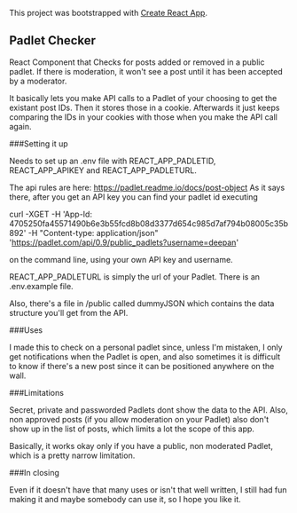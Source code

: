 This project was bootstrapped with [Create React App](https://github.com/facebook/create-react-app).

## Padlet Checker

React Component that Checks for posts added or removed in a public padlet. If there is moderation, it won't see
a post until it has been accepted by a moderator.

It basically lets you make API calls to a Padlet of your choosing to get the existant post IDs. Then it stores
those in a cookie. Afterwards it just keeps comparing the IDs in your cookies with those when you make the API
call again.

###Setting it up

Needs to set up an .env file with REACT_APP_PADLETID, REACT_APP_APIKEY and REACT_APP_PADLETURL.

The api rules are here: https://padlet.readme.io/docs/post-object
As it says there, after you get an API key you can find your padlet id executing 

curl -XGET -H 'App-Id: 4705250fa45571490b6e3b55fcd8b08d3377d654c985d7af794b08005c35b892' -H "Content-type: application/json" 'https://padlet.com/api/0.9/public_padlets?username=deepan'

on the command line, using your own API key and username.

REACT_APP_PADLETURL is simply the url of your Padlet. There is an .env.example file.

Also, there's a file in /public called dummyJSON which contains the data structure you'll get from the API.

###Uses

I made this to check on a personal padlet since, unless I'm mistaken, I only get notifications when the Padlet is open,
and also sometimes it is difficult to know if there's a new post since it can be positioned anywhere on the wall.

###Limitations

Secret, private and passworded Padlets dont show the data to the API. Also, non approved posts (if you allow moderation on your Padlet) 
also don't show up in the list of posts, which limits a lot the scope of this app. 

Basically, it works okay only if you have a public, non moderated Padlet, which is a pretty narrow limitation.

###In closing

Even if it doesn't have that many uses or isn't that well written, I still had fun making it and maybe somebody can use it, so I hope you like it.


